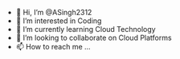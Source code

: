 - 👋 Hi, I’m @ASingh2312
- 👀 I’m interested in Coding
- 🌱 I’m currently learning Cloud Technology
- 💞️ I’m looking to collaborate on Cloud Platforms
- 📫 How to reach me ...

<!---
ASingh2312/ASingh2312 is a ✨ special ✨ repository because its `README.md` (this file) appears on your GitHub profile.
You can click the Preview link to take a look at your changes.
--->
